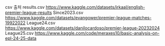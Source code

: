 csv 출처
results.csv 
https://www.kaggle.com/datasets/irkaal/english-premier-league-results 
Since2023.csv 
https://www.kaggle.com/datasets/evangower/premier-league-matches-19922022 
League24.csv 
https://www.kaggle.com/datasets/danilocardoso/premier-league-20232024 
League25.csv 
https://www.kaggle.com/code/meraxes10/basic-analysis-on-epl-24-25-data
